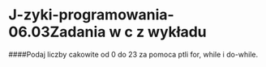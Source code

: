 # J-zyki-programowania-06.03Zadania w c z wykładu

####Podaj liczby cakowite od 0 do 23 za pomoca ptli for, while i do-while.
